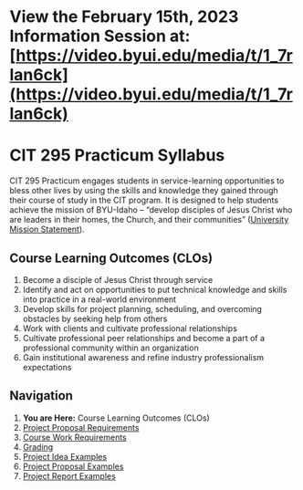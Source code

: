 # View the February 15th, 2023 Information Session at: [https://video.byui.edu/media/t/1_7rlan6ck](https://video.byui.edu/media/t/1_7rlan6ck)

# CIT 295 Practicum Syllabus
CIT 295 Practicum engages students in service-learning opportunities to bless other lives by
using the skills and knowledge they gained through their course of study in the CIT program. It
is designed to help students achieve the mission of BYU-Idaho – “develop disciples of Jesus
Christ who are leaders in their homes, the Church, and their communities” ([University Mission
Statement](https://www.byui.edu/about/byu-idaho-mission-statement)).

## Course Learning Outcomes (CLOs)
1. Become a disciple of Jesus Christ through service
2. Identify and act on opportunities to put technical knowledge and skills into practice in a
real-world environment
3. Develop skills for project planning, scheduling, and overcoming obstacles by seeking
help from others
4. Work with clients and cultivate professional relationships
5. Cultivate professional peer relationships and become a part of a professional
community within an organization
6. Gain institutional awareness and refine industry professionalism expectations

## Navigation
1. **You are Here:** Course Learning Outcomes (CLOs)
2. [Project Proposal Requirements](https://cit295.github.io/proposal_requirements)
3. [Course Work Requirements](https://cit295.github.io/course_work_requirements)
4. [Grading](https://cit295.github.io/grading)
5. [Project Idea Examples](https://cit295.github.io/project_ideas)
6. [Project Proposal Examples](https://cit295.github.io/proposal_examples)
7. [Project Report Examples](https://cit295.github.io/report_examples)
